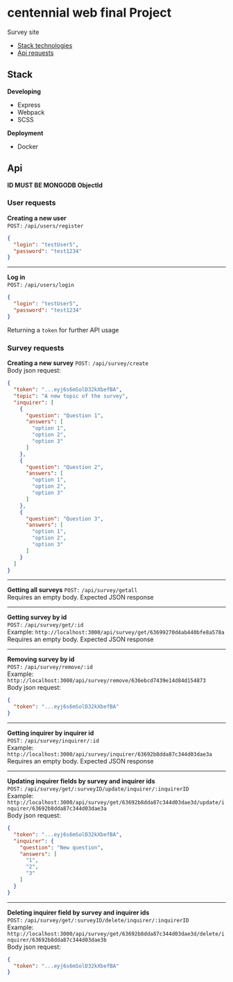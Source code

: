 # centennial web final Project

Survey site

- [Stack technologies](#stack)
- [Api requests](#api)

## Stack

**Developing**

- Express
- Webpack
- SCSS

**Deployment**

- Docker

## Api

**ID MUST BE MONGODB ObjectId**

### User requests

**Creating a new user**  
`POST:`  `/api/users/register`

```json
{
  "login": "testUser5",
  "password": "test1234"
}
```

<hr>

**Log in**  
`POST:`  `/api/users/login`

```json
{
  "login": "testUser5",
  "password": "test1234"
}
```

Returning a `token` for further API usage

### Survey requests

**Creating a new survey**
`POST:`  `/api/survey/create`  
Body json request:

```json
{
  "token": "...eyj6s6mSolD32kXbefBA",
  "topic": "A new topic of the survey",
  "inquirer": [
    {
      "question": "Question 1",
      "answers": [
        "option 1",
        "option 2",
        "option 3"
      ]
    },
    {
      "question": "Question 2",
      "answers": [
        "option 1",
        "option 2",
        "option 3"
      ]
    },
    {
      "question": "Question 3",
      "answers": [
        "option 1",
        "option 2",
        "option 3"
      ]
    }
  ]
}
```

<hr>

**Getting all surveys**
`POST:`  `/api/survey/getall`  
Requires an empty body. Expected JSON response
<hr>

**Getting survey by id**  
`POST:`  `/api/survey/get/:id`  
Example: `http://localhost:3000/api/survey/get/63699270d4ab440bfe8a578a`  
Requires an empty body. Expected JSON response
<hr>

**Removing survey by id**  
`POST:` `/api/survey/remove/:id`  
Example: `http://localhost:3000/api/survey/remove/636ebcd7439e14d84d154873`  
Body json request:

```json
{
  "token": "...eyj6s6mSolD32kXbefBA"
}
```

<hr>  

**Getting inquirer by inquirer id**  
`POST:`  `/api/survey/inquirer/:id`  
Example: `http://localhost:3000/api/survey/inquirer/63692b8dda87c344d03dae3a`  
Requires an empty body. Expected JSON response
<hr>

**Updating inquirer fields by survey and inquirer ids**  
`POST:` `/api/survey/get/:surveyID/update/inquirer/:inquirerID`  
Example: `http://localhost:3000/api/survey/get/63692b8dda87c344d03dae3d/update/inquirer/63692b8dda87c344d03dae3a`  
Body json request:

```json
{
  "token": "...eyj6s6mSolD32kXbefBA",
  "inquirer": {
    "question": "New question",
    "answers": [
      "1",
      "2",
      "3"
    ]
  }
}
```

<hr>

**Deleting inquirer field by survey and inquirer ids**  
`POST:` `/api/survey/get/:surveyID/delete/inquirer/:inquirerID`  
Example: `http://localhost:3000/api/survey/get/63692b8dda87c344d03dae3d/delete/inquirer/63692b8dda87c344d03dae3b`  
Body json request:

```json
{
  "token": "...eyj6s6mSolD32kXbefBA"
}
 ```